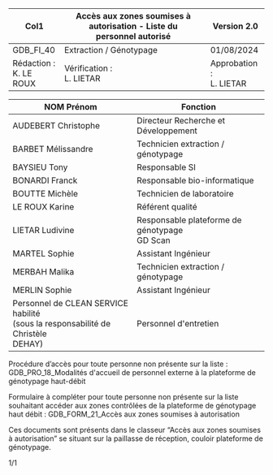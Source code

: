|Col1|Accès aux zones soumises à autorisation - Liste du<br>personnel autorisé|Version 2.0|
|---|---|---|
|GDB_FI_40|Extraction / Génotypage|01/08/2024|
|Rédaction :<br>K. LE ROUX|Vérification :<br>L. LIETAR|Approbation :<br>L. LIETAR|




|NOM Prénom|Fonction|
|---|---|
|AUDEBERT Christophe|Directeur Recherche et Développement|
|BARBET Mélissandre|Technicien extraction / génotypage|
|BAYSIEU Tony|Responsable SI|
|BONARDI Franck|Responsable bio-informatique|
|BOUTTE Michèle|Technicien de laboratoire|
|LE ROUX Karine|Référent qualité|
|LIETAR Ludivine|Responsable plateforme de génotypage<br>GD Scan|
|MARTEL Sophie|Assistant Ingénieur|
|MERBAH Malika|Technicien extraction / génotypage|
|MERLIN Sophie|Assistant Ingénieur|
|Personnel de CLEAN SERVICE habilité<br>(sous la responsabilité de Christèle<br>DEHAY)|Personnel d'entretien|


Procédure d’accès pour toute personne non présente sur la liste :
GDB_PRO_18_Modalités d'accueil de personnel externe à la plateforme de génotypage
haut-débit

Formulaire à compléter pour toute personne non présente sur la liste souhaitant accéder aux
zones contrôlées de la plateforme de génotypage haut débit :
GDB_FORM_21_Accès aux zones soumises à autorisation

Ces documents sont présents dans le classeur “Accès aux zones soumises à autorisation”
se situant sur la paillasse de réception, couloir plateforme de génotypage.

1/1

